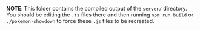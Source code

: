**NOTE**: This folder contains the compiled output of the `server/` directory.
You should be editing the `.ts` files there and then running `npm run build` or
`./pokemon-showdown` to force these `.js` files to be recreated.
